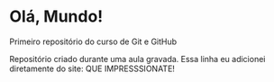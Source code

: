 # Olá, Mundo!
 Primeiro repositório do curso de Git e GitHub

Repositório criado durante uma aula gravada.
Essa linha eu adicionei diretamente do site: QUE IMPRESSSIONATE!
